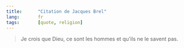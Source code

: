 ```yaml
---
title:      "Citation de Jacques Brel"
lang:       fr
tags:       [quote, religion]
---
```


> Je crois que Dieu, ce sont les hommes et qu'ils ne le savent pas.
